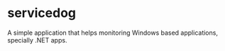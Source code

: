 # servicedog
A simple application that helps monitoring Windows based applications, specially .NET apps.
